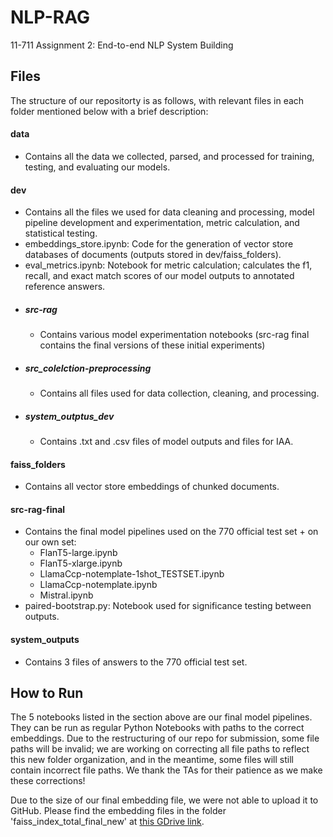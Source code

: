 # NLP-RAG
11-711 Assignment 2: End-to-end NLP System Building

## Files
The structure of our repositorty is as follows, with relevant files in each folder mentioned below with a brief description:

#### data
- Contains all the data we collected, parsed, and processed for training, testing, and evaluating our models.

#### dev
- Contains all the files we used for data cleaning and processing, model pipeline development and experimentation, metric calculation, and statistical testing.
- embeddings_store.ipynb: Code for the generation of vector store databases of documents (outputs stored in dev/faiss_folders).
- eval_metrics.ipynb: Notebook for metric calculation; calculates the f1, recall, and exact match scores of our model outputs to annotated reference answers.
- ##### src-rag
  - Contains various model experimentation notebooks (src-rag final contains the final versions of these initial experiments)
- ##### src_colelction-preprocessing
  - Contains all files used for data collection, cleaning, and processing. 
- ##### system_outptus_dev
  - Contains .txt and .csv files of model outputs and files for IAA.

#### faiss_folders
- Contains all vector store embeddings of chunked documents.

#### src-rag-final
- Contains the final model pipelines used on the 770 official test set + on our own set:
  - FlanT5-large.ipynb
  - FlanT5-xlarge.ipynb
  - LlamaCcp-notemplate-1shot_TESTSET.ipynb
  - LlamaCcp-notemplate.ipynb
  - Mistral.ipynb
- paired-bootstrap.py: Notebook used for significance testing between outputs.

#### system_outputs
- Contains 3 files of answers to the 770 official test set.

## How to Run
The 5 notebooks listed in the section above are our final model pipelines. They can be run as regular Python Notebooks with paths to the correct embeddings. Due to the restructuring of our repo for submission, some file paths will be invalid; we are working on correcting all file paths to reflect this new folder organization, and in the meantime, some files will still contain incorrect file paths. We thank the TAs for their patience as we make these corrections!

Due to the size of our final embedding file, we were not able to upload it to GitHub. Please find the embedding files in the folder 'faiss_index_total_final_new' at [this GDrive link](https://drive.google.com/drive/folders/1BDwDQrWU4DbaWDrk9v9Ga5jythLgVXJ1).

